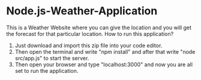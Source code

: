# Node.js-Weather-Application
This is a Weather Website where you can give the location and you will get the forecast for that particular location.
How to run this application?
1. Just download and import this zip file into your code editor.
2. Then open the terminal and write "npm install" and after that write "node src/app.js" to start the server.
3. Then open your browser and type "localhost:3000" and now you are all set to run the application. 
